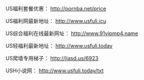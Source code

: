 US福利套餐优惠：
http://pornba.net/price

US福利网最新地址：
http://www.usfuli.icu

US综合福利在线最新网址：
http://www.91vipmp4.name

US轻福利最新地址：
http://www.usfuli.today

US爬墙专用梯子：
http://jiasd.us/6923

USH小说网：
http://www.usfuli.today/txt
